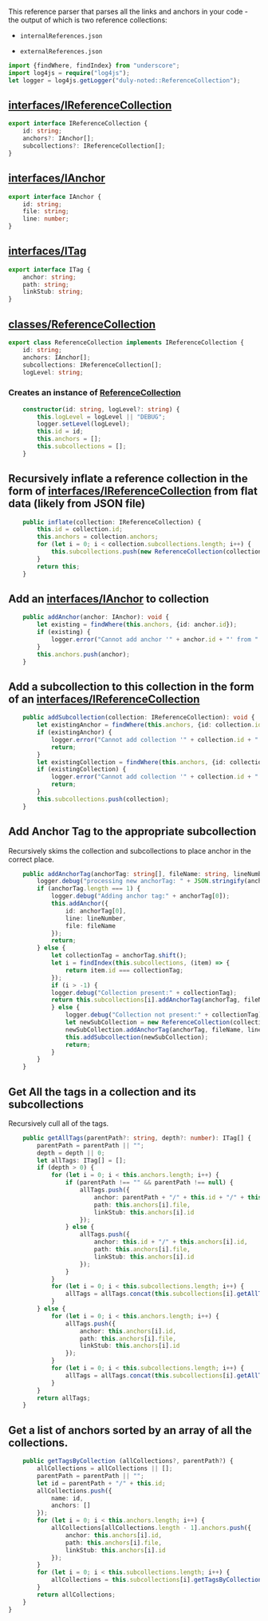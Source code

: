 This reference parser that parses all the links and anchors in your code - the output of which is two reference collections:

* `internalReferences.json`

* `externalReferences.json`

```typescript
import {findWhere, findIndex} from "underscore";
import log4js = require("log4js");
let logger = log4js.getLogger("duly-noted::ReferenceCollection");
```
## [interfaces/IReferenceCollection](#interfaces/IReferenceCollection)

```typescript
export interface IReferenceCollection {
    id: string;
    anchors?: IAnchor[];
    subcollections?: IReferenceCollection[];
}
```
## [interfaces/IAnchor](#interfaces/IAnchor)

```typescript
export interface IAnchor {
    id: string;
    file: string;
    line: number;
}
```
## [interfaces/ITag](#interfaces/ITag)

```typescript
export interface ITag {
    anchor: string;
    path: string;
    linkStub: string;
}
```
## [classes/ReferenceCollection](#classes/ReferenceCollection)

```typescript
export class ReferenceCollection implements IReferenceCollection {
    id: string;
    anchors: IAnchor[];
    subcollections: IReferenceCollection[];
    logLevel: string;
```
### Creates an instance of [ReferenceCollection](../.././ts/classes/referenceCollection.ts.md#ReferenceCollection) 

```typescript
    constructor(id: string, logLevel?: string) {
        this.logLevel = logLevel || "DEBUG";
        logger.setLevel(logLevel);
        this.id = id;
        this.anchors = [];
        this.subcollections = [];
    }
```
## Recursively inflate a reference collection in the form of [interfaces/IReferenceCollection](../.././ts/classes/referenceCollection.ts.md#interfaces/IReferenceCollection)  from flat data (likely from JSON file)

```typescript
    public inflate(collection: IReferenceCollection) {
        this.id = collection.id;
        this.anchors = collection.anchors;
        for (let i = 0; i < collection.subcollections.length; i++) {
            this.subcollections.push(new ReferenceCollection(collection.subcollections[i].id, this.logLevel).inflate(collection.subcollections[i]));
        }
        return this;
    }
```
## Add an [interfaces/IAnchor](../.././ts/classes/referenceCollection.ts.md#interfaces/IAnchor)  to collection

```typescript
    public addAnchor(anchor: IAnchor): void {
        let existing = findWhere(this.anchors, {id: anchor.id});
        if (existing) {
            logger.error("Cannot add anchor '" + anchor.id + "' from " + anchor.file + ":" + anchor.line + " to '" + this.id + "' collection because it was already defined at " + existing.file + ":" + existing.line);
        }
        this.anchors.push(anchor);
    }
```
## Add a subcollection to this collection in the form of an [interfaces/IReferenceCollection](../.././ts/classes/referenceCollection.ts.md#interfaces/IReferenceCollection) 

```typescript
    public addSubcollection(collection: IReferenceCollection): void {
        let existingAnchor = findWhere(this.anchors, {id: collection.id});
        if (existingAnchor) {
            logger.error("Cannot add collection '" + collection.id + "' because it was already defined as an anchor " + existingAnchor.file + ":" + existingAnchor.line);
            return;
        }
        let existingCollection = findWhere(this.anchors, {id: collection.id});
        if (existingCollection) {
            logger.error("Cannot add collection '" + collection.id + "' because it was already defined as a subcollection of '" + collection.id +  "'");
            return;
        }
        this.subcollections.push(collection);
    }
```
## Add Anchor Tag to the appropriate subcollection

Recursively skims the collection and subcollections to place anchor in the correct place.

```typescript
    public addAnchorTag(anchorTag: string[], fileName: string, lineNumber: number): void {
        logger.debug("processing new anchorTag: " + JSON.stringify(anchorTag));
        if (anchorTag.length === 1) {
            logger.debug("Adding anchor tag:" + anchorTag[0]);
            this.addAnchor({
                id: anchorTag[0],
                line: lineNumber,
                file: fileName
            });
            return;
        } else {
            let collectionTag = anchorTag.shift();
            let i = findIndex(this.subcollections, (item) => {
                return item.id === collectionTag;
            });
            if (i > -1) {
            logger.debug("Collection present:" + collectionTag);
            return this.subcollections[i].addAnchorTag(anchorTag, fileName, lineNumber);
            } else {
                logger.debug("Collection not present:" + collectionTag);
                let newSubCollection = new ReferenceCollection(collectionTag);
                newSubCollection.addAnchorTag(anchorTag, fileName, lineNumber);
                this.addSubcollection(newSubCollection);
                return;
            }
        }
    }
```
## Get All the tags in a collection and its subcollections

Recursively cull all of the tags.

```typescript
    public getAllTags(parentPath?: string, depth?: number): ITag[] {
        parentPath = parentPath || "";
        depth = depth || 0;
        let allTags: ITag[] = [];
        if (depth > 0) {
            for (let i = 0; i < this.anchors.length; i++) {
                if (parentPath !== "" && parentPath !== null) {
                    allTags.push({
                        anchor: parentPath + "/" + this.id + "/" + this.anchors[i].id,
                        path: this.anchors[i].file,
                        linkStub: this.anchors[i].id
                    });
                } else {
                    allTags.push({
                        anchor: this.id + "/" + this.anchors[i].id,
                        path: this.anchors[i].file,
                        linkStub: this.anchors[i].id
                    });
                }
            }
            for (let i = 0; i < this.subcollections.length; i++) {
                allTags = allTags.concat(this.subcollections[i].getAllTags(parentPath + "/" + this.id,  depth + 1));
            }
        } else {
            for (let i = 0; i < this.anchors.length; i++) {
                allTags.push({
                    anchor: this.anchors[i].id,
                    path: this.anchors[i].file,
                    linkStub: this.anchors[i].id
                });
            }
            for (let i = 0; i < this.subcollections.length; i++) {
                allTags = allTags.concat(this.subcollections[i].getAllTags(null, depth + 1));
            }
        }
        return allTags;
    }
```
## Get a list of anchors sorted by an array of all the collections.

```typescript
    public getTagsByCollection (allCollections?, parentPath?) {
        allCollections = allCollections || [];
        parentPath = parentPath || "";
        let id = parentPath + "/" + this.id;
        allCollections.push({
            name: id,
            anchors: []
        });
        for (let i = 0; i < this.anchors.length; i++) {
            allCollections[allCollections.length - 1].anchors.push({
                anchor: this.anchors[i].id,
                path: this.anchors[i].file,
                linkStub: this.anchors[i].id
            });
        }
        for (let i = 0; i < this.subcollections.length; i++) {
            allCollections = this.subcollections[i].getTagsByCollection(allCollections, id);
        }
        return allCollections;
    }
}
```
